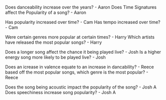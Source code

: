 Does danceability increase over the years? - Aaron
Does Time Signatures affect the Popularity of a song? - Aaron

Has popularity increased over time? - Cam
Has tempo increased over time? - Cam

Were certain genres more popular at certain times? - Harry
Which artists have released the most popular songs? - Harry

Does a longer song affect the chance it being played live? - Josh
Is a higher energy song more likely to be played live? - Josh

Does an icrease in valence equate to an increase in dancability? - Reece
based off the most popular songs, which genre is the most popular? - Reece

Does the song being acoustic impact the popularity of the song? - Josh A
Does speechiness increase song popularity? - Josh A
